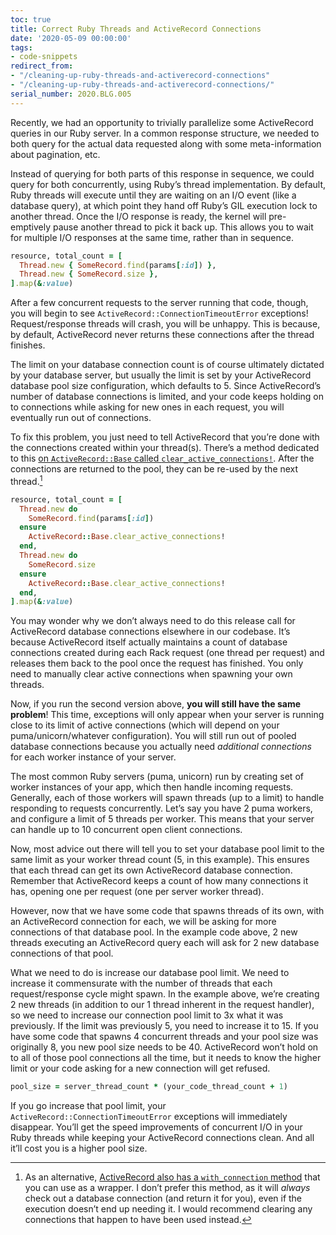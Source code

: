 ```yaml
---
toc: true
title: Correct Ruby Threads and ActiveRecord Connections
date: '2020-05-09 00:00:00'
tags:
- code-snippets
redirect_from:
- "/cleaning-up-ruby-threads-and-activerecord-connections"
- "/cleaning-up-ruby-threads-and-activerecord-connections/"
serial_number: 2020.BLG.005
---
```

Recently, we had an opportunity to trivially parallelize some ActiveRecord queries in our Ruby server. In a common response structure, we needed to both query for the actual data requested along with some meta-information about pagination, etc.

Instead of querying for both parts of this response in sequence, we could query for both concurrently, using Ruby’s thread implementation. By default, Ruby threads will execute until they are waiting on an I/O event (like a database query), at which point they hand off Ruby’s GIL execution lock to another thread. Once the I/O response is ready, the kernel will pre-emptively pause another thread to pick it back up. This allows you to wait for multiple I/O responses at the same time, rather than in sequence.

```ruby
resource, total_count = [
  Thread.new { SomeRecord.find(params[:id]) },
  Thread.new { SomeRecord.size },
].map(&:value)
```

After a few concurrent requests to the server running that code, though, you will begin to see `ActiveRecord::ConnectionTimeoutError` exceptions! Request/response threads will crash, you will be unhappy. This is because, by default, ActiveRecord never returns these connections after the thread finishes.

The limit on your database connection count is of course ultimately dictated by your database server, but usually the limit is set by your ActiveRecord database pool size configuration, which defaults to 5. Since ActiveRecord’s number of database connections is limited, and your code keeps holding on to connections while asking for new ones in each request, you will eventually run out of connections.

To fix this problem, you just need to tell ActiveRecord that you’re done with the connections created within your thread(s). There’s a method dedicated to this [on `ActiveRecord::Base` called `clear_active_connections!`](https://api.rubyonrails.org/classes/ActiveRecord/ConnectionAdapters/ConnectionHandler.html#method-i-clear_active_connections-21). After the connections are returned to the pool, they can be re-used by the next thread.[^1]

```ruby
resource, total_count = [
  Thread.new do
    SomeRecord.find(params[:id])
  ensure
    ActiveRecord::Base.clear_active_connections!
  end,
  Thread.new do
    SomeRecord.size
  ensure
    ActiveRecord::Base.clear_active_connections!
  end,
].map(&:value)
```

You may wonder why we don’t always need to do this release call for ActiveRecord database connections elsewhere in our codebase. It’s because ActiveRecord itself actually maintains a count of database connections created during each Rack request (one thread per request) and releases them back to the pool once the request has finished. You only need to manually clear active connections when spawning your own threads.

Now, if you run the second version above, **you will still have the same problem**! This time, exceptions will only appear when your server is running close to its limit of active connections (which will depend on your puma/unicorn/whatever configuration). You will still run out of pooled database connections because you actually need _additional connections_ for each worker instance of your server.

The most common Ruby servers (puma, unicorn) run by creating set of worker instances of your app, which then handle incoming requests. Generally, each of those workers will spawn threads (up to a limit) to handle responding to requests concurrently. Let’s say you have 2 puma workers, and configure a limit of 5 threads per worker. This means that your server can handle up to 10 concurrent open client connections.

Now, most advice out there will tell you to set your database pool limit to the same limit as your worker thread count (5, in this example). This ensures that each thread can get its own ActiveRecord database connection. Remember that ActiveRecord keeps a count of how many connections it has, opening one per request (one per server worker thread).

However, now that we have some code that spawns threads of its own, with an ActiveRecord connection for each, we will be asking for more connections of that database pool. In the example code above, 2 new threads executing an ActiveRecord query each will ask for 2 new database connections of that pool.

What we need to do is increase our database pool limit. We need to increase it commensurate with the number of threads that each request/response cycle might spawn. In the example above, we’re creating 2 new threads (in addition to our 1 thread inherent in the request handler), so we need to increase our connection pool limit to 3x what it was previously. If the limit was previously 5, you need to increase it to 15. If you have some code that spawns 4 concurrent threads and your pool size was originally 8, you new pool size needs to be 40. ActiveRecord won’t hold on to all of those pool connections all the time, but it needs to know the higher limit or your code asking for a new connection will get refused.

```ruby
pool_size = server_thread_count * (your_code_thread_count + 1)
```

If you go increase that pool limit, your `ActiveRecord::ConnectionTimeoutError` exceptions will immediately disappear. You’ll get the speed improvements of concurrent I/O in your Ruby threads while keeping your ActiveRecord connections clean. And all it’ll cost you is a higher pool size.

[^1]: As an alternative, [ActiveRecord also has a `with_connection` method](https://api.rubyonrails.org/classes/ActiveRecord/ConnectionAdapters/ConnectionPool.html#method-i-with_connection) that you can use as a wrapper. I don’t prefer this method, as it will _always_ check out a database connection (and return it for you), even if the execution doesn’t end up needing it. I would recommend clearing any connections that happen to have been used instead.

